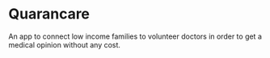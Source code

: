 # Quarancare

An app to connect low income families to volunteer doctors in order to get a medical opinion without any cost.
